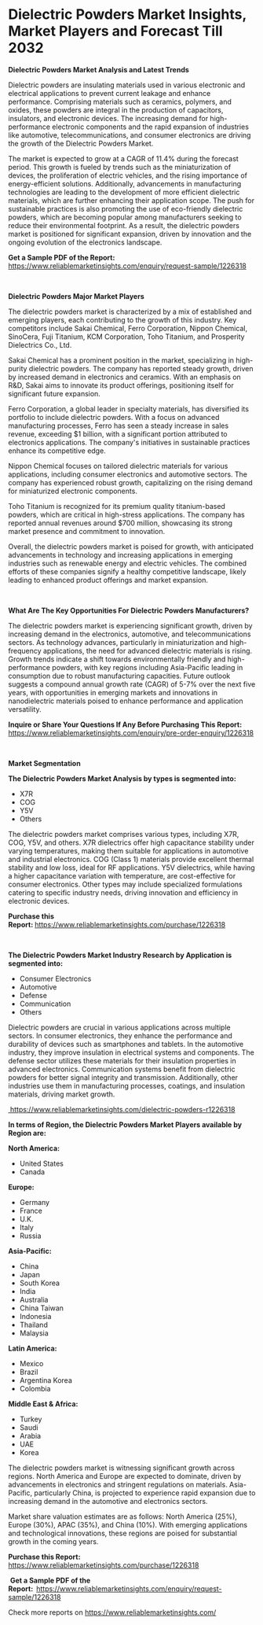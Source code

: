 <p><h1>Dielectric Powders Market Insights, Market Players and Forecast Till 2032</h1></p><p><strong>Dielectric Powders Market Analysis and Latest Trends</strong></p>
<p><p>Dielectric powders are insulating materials used in various electronic and electrical applications to prevent current leakage and enhance performance. Comprising materials such as ceramics, polymers, and oxides, these powders are integral in the production of capacitors, insulators, and electronic devices. The increasing demand for high-performance electronic components and the rapid expansion of industries like automotive, telecommunications, and consumer electronics are driving the growth of the Dielectric Powders Market.</p><p>The market is expected to grow at a CAGR of 11.4% during the forecast period. This growth is fueled by trends such as the miniaturization of devices, the proliferation of electric vehicles, and the rising importance of energy-efficient solutions. Additionally, advancements in manufacturing technologies are leading to the development of more efficient dielectric materials, which are further enhancing their application scope. The push for sustainable practices is also promoting the use of eco-friendly dielectric powders, which are becoming popular among manufacturers seeking to reduce their environmental footprint. As a result, the dielectric powders market is positioned for significant expansion, driven by innovation and the ongoing evolution of the electronics landscape.</p></p>
<p><strong>Get a Sample PDF of the Report:&nbsp;</strong> <a href="https://www.reliablemarketinsights.com/enquiry/request-sample/1226318?utm_campaign=2182&utm_medium=2&utm_source=Github&utm_content=ia&utm_term=02022025&utm_id=dielectric-powders">https://www.reliablemarketinsights.com/enquiry/request-sample/1226318</a></p>
<p>&nbsp;</p>
<p><strong>Dielectric Powders Major Market Players</strong></p>
<p><p>The dielectric powders market is characterized by a mix of established and emerging players, each contributing to the growth of this industry. Key competitors include Sakai Chemical, Ferro Corporation, Nippon Chemical, SinoCera, Fuji Titanium, KCM Corporation, Toho Titanium, and Prosperity Dielectrics Co., Ltd.</p><p>Sakai Chemical has a prominent position in the market, specializing in high-purity dielectric powders. The company has reported steady growth, driven by increased demand in electronics and ceramics. With an emphasis on R&D, Sakai aims to innovate its product offerings, positioning itself for significant future expansion.</p><p>Ferro Corporation, a global leader in specialty materials, has diversified its portfolio to include dielectric powders. With a focus on advanced manufacturing processes, Ferro has seen a steady increase in sales revenue, exceeding $1 billion, with a significant portion attributed to electronics applications. The company's initiatives in sustainable practices enhance its competitive edge.</p><p>Nippon Chemical focuses on tailored dielectric materials for various applications, including consumer electronics and automotive sectors. The company has experienced robust growth, capitalizing on the rising demand for miniaturized electronic components.</p><p>Toho Titanium is recognized for its premium quality titanium-based powders, which are critical in high-stress applications. The company has reported annual revenues around $700 million, showcasing its strong market presence and commitment to innovation.</p><p>Overall, the dielectric powders market is poised for growth, with anticipated advancements in technology and increasing applications in emerging industries such as renewable energy and electric vehicles. The combined efforts of these companies signify a healthy competitive landscape, likely leading to enhanced product offerings and market expansion.</p></p>
<p>&nbsp;</p>
<p><strong>What Are The Key Opportunities For Dielectric Powders Manufacturers?</strong></p>
<p><p>The dielectric powders market is experiencing significant growth, driven by increasing demand in the electronics, automotive, and telecommunications sectors. As technology advances, particularly in miniaturization and high-frequency applications, the need for advanced dielectric materials is rising. Growth trends indicate a shift towards environmentally friendly and high-performance powders, with key regions including Asia-Pacific leading in consumption due to robust manufacturing capacities. Future outlook suggests a compound annual growth rate (CAGR) of 5-7% over the next five years, with opportunities in emerging markets and innovations in nanodielectric materials poised to enhance performance and application versatility.</p></p>
<p><strong>Inquire or Share Your Questions If Any Before Purchasing This Report:</strong> <a href="https://www.reliablemarketinsights.com/enquiry/pre-order-enquiry/1226318?utm_campaign=2182&utm_medium=2&utm_source=Github&utm_content=ia&utm_term=02022025&utm_id=dielectric-powders">https://www.reliablemarketinsights.com/enquiry/pre-order-enquiry/1226318</a></p>
<p>&nbsp;</p>
<p><strong>Market Segmentation</strong></p>
<p><strong>The Dielectric Powders Market Analysis by types is segmented into:</strong></p>
<p><ul><li>X7R</li><li>COG</li><li>Y5V</li><li>Others</li></ul></p>
<p><p>The dielectric powders market comprises various types, including X7R, COG, Y5V, and others. X7R dielectrics offer high capacitance stability under varying temperatures, making them suitable for applications in automotive and industrial electronics. COG (Class 1) materials provide excellent thermal stability and low loss, ideal for RF applications. Y5V dielectrics, while having a higher capacitance variation with temperature, are cost-effective for consumer electronics. Other types may include specialized formulations catering to specific industry needs, driving innovation and efficiency in electronic devices.</p></p>
<p><strong>Purchase this Report:&nbsp;</strong><a href="https://www.reliablemarketinsights.com/purchase/1226318?utm_campaign=2182&utm_medium=2&utm_source=Github&utm_content=ia&utm_term=02022025&utm_id=dielectric-powders">https://www.reliablemarketinsights.com/purchase/1226318</a></p>
<p>&nbsp;</p>
<p><strong>The Dielectric Powders Market Industry Research by Application is segmented into:</strong></p>
<p><ul><li>Consumer Electronics</li><li>Automotive</li><li>Defense</li><li>Communication</li><li>Others</li></ul></p>
<p><p>Dielectric powders are crucial in various applications across multiple sectors. In consumer electronics, they enhance the performance and durability of devices such as smartphones and tablets. In the automotive industry, they improve insulation in electrical systems and components. The defense sector utilizes these materials for their insulation properties in advanced electronics. Communication systems benefit from dielectric powders for better signal integrity and transmission. Additionally, other industries use them in manufacturing processes, coatings, and insulation materials, driving market growth.</p></p>
<p><a href="https://www.reliablemarketinsights.com/dielectric-powders-r1226318?utm_campaign=2182&utm_medium=2&utm_source=Github&utm_content=ia&utm_term=02022025&utm_id=dielectric-powders">&nbsp;https://www.reliablemarketinsights.com/dielectric-powders-r1226318</a></p>
<p><strong>In terms of Region, the Dielectric Powders Market Players available by Region are:</strong></p>
<p>
    <p> <strong> North America: </strong>
        <ul>
            <li>United States</li>
            <li>Canada</li>
        </ul>
        </p> 
    <p> <strong> Europe: </strong>
        <ul>
            <li>Germany</li>
            <li>France</li>
            <li>U.K.</li>
            <li>Italy</li>
            <li>Russia</li>
        </ul>
        </p> 
    <p> <strong> Asia-Pacific: </strong>
        <ul>
            <li>China</li>
            <li>Japan</li>
            <li>South Korea</li>
            <li>India</li>
            <li>Australia</li>
            <li>China Taiwan</li>
            <li>Indonesia</li>
            <li>Thailand</li>
            <li>Malaysia</li>
        </ul>
        </p> 
    <p> <strong> Latin America: </strong>
        <ul>
            <li>Mexico</li>
            <li>Brazil</li>
            <li>Argentina Korea</li>
            <li>Colombia</li>
        </ul>
        </p> 
    <p> <strong> Middle East & Africa: </strong>
        <ul>
            <li>Turkey</li>
            <li>Saudi</li>
            <li>Arabia</li>
            <li>UAE</li>
            <li>Korea</li>
        </ul>
    </p>
    </p>
<p><p>The dielectric powders market is witnessing significant growth across regions. North America and Europe are expected to dominate, driven by advancements in electronics and stringent regulations on materials. Asia-Pacific, particularly China, is projected to experience rapid expansion due to increasing demand in the automotive and electronics sectors. </p><p>Market share valuation estimates are as follows: North America (25%), Europe (30%), APAC (35%), and China (10%). With emerging applications and technological innovations, these regions are poised for substantial growth in the coming years.</p></p>
<p><strong>Purchase this Report: </strong><a href="https://www.reliablemarketinsights.com/purchase/1226318?utm_campaign=2182&utm_medium=2&utm_source=Github&utm_content=ia&utm_term=02022025&utm_id=dielectric-powders">https://www.reliablemarketinsights.com/purchase/1226318</a></p>
<p>&nbsp;<strong>Get a Sample PDF of the Report:&nbsp;&nbsp;</strong><a href="https://www.reliablemarketinsights.com/enquiry/request-sample/1226318?utm_campaign=2182&utm_medium=2&utm_source=Github&utm_content=ia&utm_term=02022025&utm_id=dielectric-powders">https://www.reliablemarketinsights.com/enquiry/request-sample/1226318</a></p>
<p><strong></strong></p>
<p>Check more reports on <a href="https://www.reliablemarketinsights.com/?utm_campaign=2182&utm_medium=2&utm_source=Github&utm_content=ia&utm_term=02022025&utm_id=dielectric-powders">https://www.reliablemarketinsights.com/</a></p>